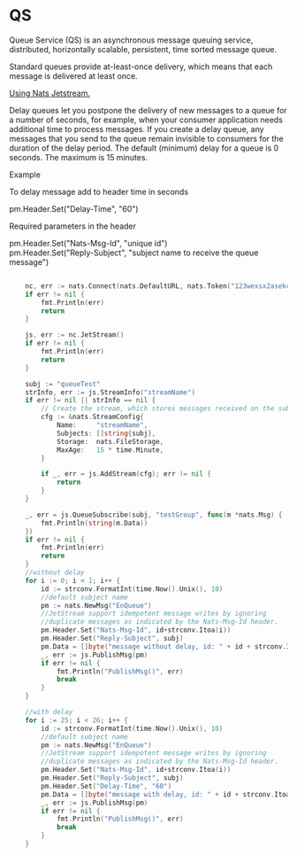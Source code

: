 # QS
Queue Service (QS) is an asynchronous message queuing service, distributed, horizontally scalable, persistent, time sorted message queue.

Standard queues provide at-least-once delivery, which means that each message is delivered at least once.

[Using Nats Jetstream.](https://nats.io)

Delay queues let you postpone the delivery of new messages to a queue for a number of seconds, for example, when your consumer application needs additional time to process messages. If you create a delay queue, any messages that you send to the queue remain invisible to consumers for the duration of the delay period. The default (minimum) delay for a queue is 0 seconds. The maximum is 15 minutes. 


Example

To delay message add to header time in seconds

pm.Header.Set("Delay-Time", "60")

Required parameters in the header

pm.Header.Set("Nats-Msg-Id", "unique id")  
pm.Header.Set("Reply-Subject", "subject name to receive the queue message")


```GO

	nc, err := nats.Connect(nats.DefaultURL, nats.Token("123wexsx2asekcijyc"))
	if err != nil {
		fmt.Println(err)
		return
	}

	js, err := nc.JetStream()
	if err != nil {
		fmt.Println(err)
		return
	}

	subj := "queueTest"
	strInfo, err := js.StreamInfo("streamName")
	if err != nil || strInfo == nil {
		// Create the stream, which stores messages received on the subject.
		cfg := &nats.StreamConfig{
			Name:     "streamName",
			Subjects: []string{subj},
			Storage:  nats.FileStorage,
			MaxAge:   15 * time.Minute,
		}

		if _, err = js.AddStream(cfg); err != nil {
			return
		}
	}

	_, err = js.QueueSubscribe(subj, "testGroup", func(m *nats.Msg) {
		fmt.Println(string(m.Data))
	})
	if err != nil {
		fmt.Println(err)
		return
	}
	//without delay
	for i := 0; i < 1; i++ {
		id := strconv.FormatInt(time.Now().Unix(), 10)
		//default subject name
		pm := nats.NewMsg("EnQueue")
		//JetStream support idempotent message writes by ignoring
		//duplicate messages as indicated by the Nats-Msg-Id header.
		pm.Header.Set("Nats-Msg-Id", id+strconv.Itoa(i))
		pm.Header.Set("Reply-Subject", subj)
		pm.Data = []byte("message without delay, id: " + id + strconv.Itoa(i))
		_, err := js.PublishMsg(pm)
		if err != nil {
			fmt.Println("PublishMsg()", err)
			break
		}
	}

	//with delay
	for i := 25; i < 26; i++ {
		id := strconv.FormatInt(time.Now().Unix(), 10)
		//default subject name
		pm := nats.NewMsg("EnQueue")
		//JetStream support idempotent message writes by ignoring
		//duplicate messages as indicated by the Nats-Msg-Id header.
		pm.Header.Set("Nats-Msg-Id", id+strconv.Itoa(i))
		pm.Header.Set("Reply-Subject", subj)
		pm.Header.Set("Delay-Time", "60")
		pm.Data = []byte("message with delay, id: " + id + strconv.Itoa(i))
		_, err := js.PublishMsg(pm)
		if err != nil {
			fmt.Println("PublishMsg()", err)
			break
		}
	}

```

